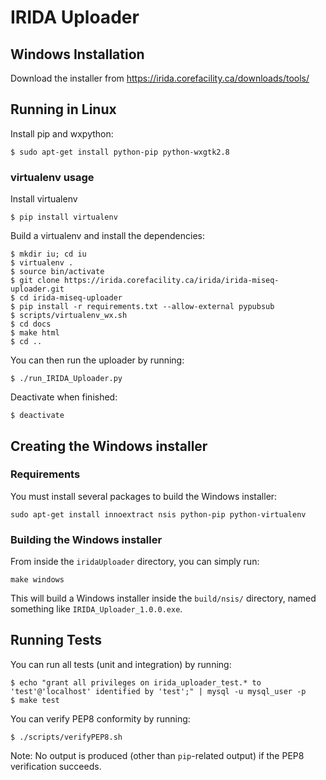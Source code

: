 IRIDA Uploader
==============


Windows Installation
--------------------

Download the installer from https://irida.corefacility.ca/downloads/tools/

Running in Linux
----------------

Install pip and wxpython:

    $ sudo apt-get install python-pip python-wxgtk2.8

### virtualenv usage  

Install virtualenv

    $ pip install virtualenv

Build a virtualenv and install the dependencies:

    $ mkdir iu; cd iu
    $ virtualenv .
    $ source bin/activate
    $ git clone https://irida.corefacility.ca/irida/irida-miseq-uploader.git
    $ cd irida-miseq-uploader
    $ pip install -r requirements.txt --allow-external pypubsub
    $ scripts/virtualenv_wx.sh
    $ cd docs
    $ make html
    $ cd ..

You can then run the uploader by running:

    $ ./run_IRIDA_Uploader.py

Deactivate when finished:

    $ deactivate

Creating the Windows installer
------------------------------

### Requirements

You must install several packages to build the Windows installer:

    sudo apt-get install innoextract nsis python-pip python-virtualenv

### Building the Windows installer

From inside the `iridaUploader` directory, you can simply run:

    make windows

This will build a Windows installer inside the `build/nsis/` directory, named something like `IRIDA_Uploader_1.0.0.exe`.

Running Tests
-------------

You can run all tests (unit and integration) by running:

    $ echo "grant all privileges on irida_uploader_test.* to 'test'@'localhost' identified by 'test';" | mysql -u mysql_user -p
    $ make test

You can verify PEP8 conformity by running:

    $ ./scripts/verifyPEP8.sh

Note: No output is produced (other than `pip`-related output) if the PEP8 verification succeeds.
